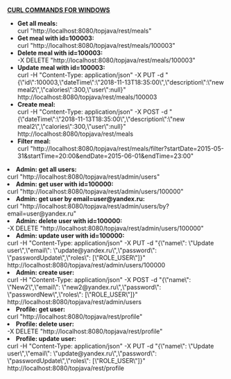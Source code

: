 <ins>**CURL COMMANDS FOR WINDOWS**</ins>
<ul>
<li><b>Get all meals:</b><br>
curl "http://localhost:8080/topjava/rest/meals"</li>

<li><b>Get meal with id=100003:</b><br>
curl "http://localhost:8080/topjava/rest/meals/100003"</li>

<li><b>Delete meal with id=100003:</b><br>
-X DELETE "http://localhost:8080/topjava/rest/meals/100003"</li>

<li><b>Update meal with id=100003:</b><br>
curl -H "Content-Type: application/json" -X PUT -d "{\"id\":100003,\"dateTime\":\"2018-11-13T18:35:00\",\"description\":\"new meal2\",\"calories\":300,\"user\":null}" http://localhost:8080/topjava/rest/meals/100003</li>

<li><b>Create meal:</b><br>
curl -H "Content-Type: application/json" -X POST -d "{\"dateTime\":\"2018-11-13T18:35:00\",\"description\":\"new meal2\",\"calories\":300,\"user\":null}" http://localhost:8080/topjava/rest/meals</li>

<li><b>Filter meal:</b><br>
curl "http://localhost:8080/topjava/rest/meals/filter?startDate=2015-05-31&startTime=20:00&endDate=2015-06-01&endTime=23:00"</li>
</ul>

<li><b>Admin: get all users:</b><br>
curl "http://localhost:8080/topjava/rest/admin/users"</li>

<li><b>Admin: get user with id=100000:</b><br>
curl "http://localhost:8080/topjava/rest/admin/users/100000"</li>

<li><b>Admin: get user by email=user@yandex.ru:</b><br>
curl "http://localhost:8080/topjava/rest/admin/users/by?email=user@yandex.ru"</li>

<li><b>Admin: delete user with id=100000:</b><br>
-X DELETE "http://localhost:8080/topjava/rest/admin/users/100000"</li>

<li><b>Admin: update user with id=100000:</b><br>
curl -H "Content-Type: application/json" -X PUT -d "{\"name\": \"Update user\",\"email\": \"update@yandex.ru\",\"password\": \"passwordUpdate\",\"roles\": [\"ROLE_USER\"]}" http://localhost:8080/topjava/rest/admin/users/100000</li>

<li><b>Admin: create user:</b><br>
curl -H "Content-Type: application/json" -X POST -d "{\"name\": \"New2\",\"email\": \"new2@yandex.ru\",\"password\": \"passwordNew\",\"roles\": [\"ROLE_USER\"]}" http://localhost:8080/topjava/rest/admin/users</li>

<li><b>Profile: get user:</b><br>
curl "http://localhost:8080/topjava/rest/profile"</li>

<li><b>Profile: delete user:</b><br>
-X DELETE "http://localhost:8080/topjava/rest/profile"</li>

<li><b>Profile: update user:</b><br>
curl -H "Content-Type: application/json" -X PUT -d "{\"name\": \"Update user\",\"email\": \"update@yandex.ru\",\"password\": \"passwordUpdate\",\"roles\": [\"ROLE_USER\"]}" http://localhost:8080/topjava/rest/profile</li>
